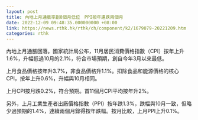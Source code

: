 ```yaml
---
layout: post
title: 內地上月通脹率創8個月低位　PPI按年連跌兩個月
date: 2022-12-09 09:48:35.000000000 +08:00
link: https://news.rthk.hk/rthk/ch/component/k2/1679079-20221209.htm
categories: rthk
---
```


內地上月通脹回落。國家統計局公布，11月居民消費價格指數（CPI）按年上升1.6%，升幅低過10月的2.1%，符合市場預期，創自今年3月以來最低。

上月食品價格按年升3.7%，非食品價格升1.1%。扣除食品和能源價格的核心CPI，按年上升0.6%，升幅與10月相同。

上月CPI按月跌0.2%，符合預期。首11個月CPI平均按年升2%。

另外，上月工業生產者出廠價格指數（PPI）按年跌1.3%，跌幅與10月一致，但略少過預期的1.4%，連續兩個月錄得按年跌幅。按月比較，上月PPI上升0.1%。
